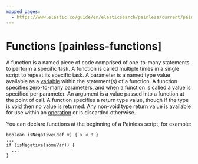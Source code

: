 ```yaml
---
mapped_pages:
  - https://www.elastic.co/guide/en/elasticsearch/painless/current/painless-functions.html
---
```


# Functions [painless-functions]

A function is a named piece of code comprised of one-to-many statements to perform a specific task. A function is called multiple times in a single script to repeat its specific task. A parameter is a named type value available as a [variable](/reference/scripting-languages/painless/painless-variables.md) within the statement(s) of a function. A function specifies zero-to-many parameters, and when a function is called a value is specified per parameter. An argument is a value passed into a function at the point of call. A function specifies a return type value, though if the type is [void](/reference/scripting-languages/painless/painless-types.md#void-type) then no value is returned. Any non-void type return value is available for use within an [operation](/reference/scripting-languages/painless/painless-operators.md) or is discarded otherwise.

You can declare functions at the beginning of a Painless script, for example:

```painless
boolean isNegative(def x) { x < 0 }
...
if (isNegative(someVar)) {
  ...
}
```

